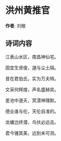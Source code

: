 # 洪州黄推官

**作者**: 刘敞

## 诗词内容

江表山水区，南昌神仙宅。

固宜生贤俊，邈与尘土隔。

昔在君伯氏，实为万夫特。

文采何辉煌，声名盛赫奕。

差池中道夭，冥漠神理默。

德业谁与伦，天伦自准的。

龙蟠岂终潜，鸟伏必远击。

君今锺其美，远到未可测。

